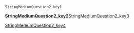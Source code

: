 ```ngMeta
StringMediumQuestion2_key1
```
**StringMediumQuestion2_key2**StringMediumQuestion2_key3

[StringMediumQuestion2_key4](https://www.hackerrank.com/domains/algorithms?filters%5Bstatus%5D%5B%5D=unsolved&filters%5Bsubdomains%5D%5B%5D=strings&badge_type=problem-solving)
